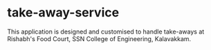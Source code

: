 # take-away-service
This application is designed and customised to handle take-aways at Rishabh's Food Court, SSN College of Engineering, Kalavakkam.
